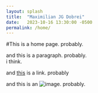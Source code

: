 ```yaml
---
layout: splash
title:  "Maximilian JG Dobrei"
date:   2023-10-16 13:30:00 -0500
permalink: /home/
---
```


#This is a home page. probably.

and this is a paragraph. probably.  
i think.

and [this](https.maxjdobrei.github.io/about/) is a link. probably

and this is an ![image](https://files.worldwildlife.org/wwfcmsprod/images/Tiger_resting_Bandhavgarh_National_Park_India/hero_full/77ic6i4qdj_Medium_WW226365.jpg). probably.